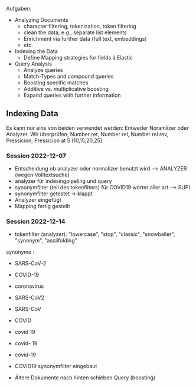 Aufgaben:

- Analyzing Documents
     - character filtering, tokenization, token filtering
     - clean the data, e.g., separate list elements
     - Enrichment via further data (full text, embeddings)
     - etc.
- Indexing the Data
     - Define Mapping strategies for fields à Elastic
- Query Analysis
     - Analyze queries
     - Match-Types and compound queries
     - Boosting specific matches
     - Additive vs. multiplicative boosting
     - Expand queries with further information


## Indexing Data
Es kann nur eins von beiden verwendet werden: Entweder Noramlizer oder Analyzer.
Wir überprüfen, Number ret, Number rel, Number rel rev, Pressicion, Pressicion at 5 (10,15,20,25)

### Session 2022-12-07

- Entscheidung ob analyzer oder normalizer benutzt wird --> ANALYZER (wegen Volltextsuche)
- analyzer für indexingpipeling und query 
- synonymfilter (teil des tokenfilters) für COVID19 wörter aller art --> SUPI
- synonymfilter getestet -> klappt
- Analyzer eingefügt
- Mapping fertig gestellt


### Session 2022-12-14

- tokenfilter (analyzer): "lowercase", "stop", "classic", "snowballer", "synonym", "asciifolding"
    
synonyme : 
- SARS-CoV-2
- COVID-19
- coronavirus
- SARS-CoV2
- SARS-CoV
- COVID
- covid 19
- covid- 19
- covid-19

- COVID19 synonymfilter eingebaut
- Ältere Dokumente nach hinten schieben Query (boosting)
